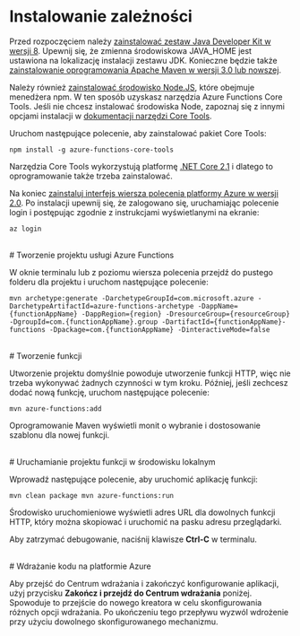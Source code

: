 # Instalowanie zależności

Przed rozpoczęciem należy [zainstalować zestaw Java Developer Kit w wersji 8](https://go.microsoft.com/fwlink/?linkid=2016706). Upewnij się, że zmienna środowiskowa JAVA\_HOME jest ustawiona na lokalizację instalacji zestawu JDK. Konieczne będzie także [zainstalowanie oprogramowania Apache Maven w wersji 3.0 lub nowszej](https://go.microsoft.com/fwlink/?linkid=2016384).

Należy również [zainstalować środowisko Node.JS](https://go.microsoft.com/fwlink/?linkid=2016195), które obejmuje menedżera npm. W ten sposób uzyskasz narzędzia Azure Functions Core Tools. Jeśli nie chcesz instalować środowiska Node, zapoznaj się z innymi opcjami instalacji w [dokumentacji narzędzi Core Tools](https://go.microsoft.com/fwlink/?linkid=2016192).

Uruchom następujące polecenie, aby zainstalować pakiet Core Tools:

``` npm install -g azure-functions-core-tools ```

Narzędzia Core Tools wykorzystują platformę [.NET Core 2.1](https://go.microsoft.com/fwlink/?linkid=2016373) i dlatego to oprogramowanie także trzeba zainstalować.

Na koniec [zainstaluj interfejs wiersza polecenia platformy Azure w wersji 2.0](https://go.microsoft.com/fwlink/?linkid=2016701). Po instalacji upewnij się, że zalogowano się, uruchamiając polecenie login i postępując zgodnie z instrukcjami wyświetlanymi na ekranie:

``` az login ```

<br/>
# Tworzenie projektu usługi Azure Functions

W oknie terminalu lub z poziomu wiersza polecenia przejdź do pustego folderu dla projektu i uruchom następujące polecenie:

``` mvn archetype:generate -DarchetypeGroupId=com.microsoft.azure -DarchetypeArtifactId=azure-functions-archetype -DappName={functionAppName} -DappRegion={region} -DresourceGroup={resourceGroup} -DgroupId=com.{functionAppName}.group -DartifactId={functionAppName}-functions -Dpackage=com.{functionAppName} -DinteractiveMode=false ```

<br/>
# Tworzenie funkcji

Utworzenie projektu domyślnie powoduje utworzenie funkcji HTTP, więc nie trzeba wykonywać żadnych czynności w tym kroku. Później, jeśli zechcesz dodać nową funkcję, uruchom następujące polecenie:

``` mvn azure-functions:add ```

Oprogramowanie Maven wyświetli monit o wybranie i dostosowanie szablonu dla nowej funkcji.

<br/>
# Uruchamianie projektu funkcji w środowisku lokalnym

Wprowadź następujące polecenie, aby uruchomić aplikację funkcji:

``` mvn clean package mvn azure-functions:run ```

Środowisko uruchomieniowe wyświetli adres URL dla dowolnych funkcji HTTP, który można skopiować i uruchomić na pasku adresu przeglądarki.

Aby zatrzymać debugowanie, naciśnij klawisze **Ctrl-C** w terminalu.

<br/>
# Wdrażanie kodu na platformie Azure

Aby przejść do Centrum wdrażania i zakończyć konfigurowanie aplikacji, użyj przycisku **Zakończ i przejdź do Centrum wdrażania** poniżej. Spowoduje to przejście do nowego kreatora w celu skonfigurowania różnych opcji wdrażania. Po ukończeniu tego przepływu wyzwól wdrożenie przy użyciu dowolnego skonfigurowanego mechanizmu.
